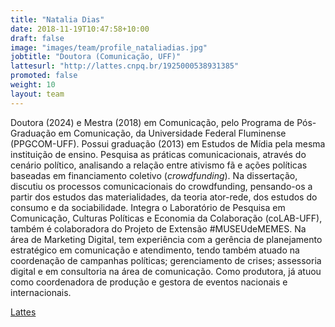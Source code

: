 ```yaml
---
title: "Natalia Dias"
date: 2018-11-19T10:47:58+10:00
draft: false
image: "images/team/profile_nataliadias.jpg"
jobtitle: "Doutora (Comunicação, UFF)"
lattesurl: "http://lattes.cnpq.br/1925000538931385"
promoted: false
weight: 10
layout: team
---
```


Doutora (2024) e Mestra (2018) em Comunicação, pelo Programa de Pós-Graduação em Comunicação, da Universidade Federal Fluminense (PPGCOM-UFF). Possui graduação (2013) em Estudos de Mídia pela mesma instituição de ensino. Pesquisa as práticas comunicacionais, através do cenário político, analisando a relação entre ativismo fã e ações políticas baseadas em financiamento coletivo (*crowdfunding*). Na dissertação, discutiu os processos comunicacionais do crowdfunding, pensando-os a partir dos estudos das materialidades, da teoria ator-rede, dos estudos do consumo e da sociabilidade. Integra o Laboratório de Pesquisa em Comunicação, Culturas Políticas e Economia da Colaboração (coLAB-UFF), também é colaboradora do Projeto de Extensão #MUSEUdeMEMES. Na área de Marketing Digital, tem experiência com a gerência de planejamento estratégico em comunicação e atendimento, tendo também atuado na coordenação de campanhas políticas; gerenciamento de crises; assessoria digital e em consultoria na área de comunicação. Como produtora, já atuou como coordenadora de produção e gestora de eventos nacionais e internacionais. 

<a href="http://lattes.cnpq.br/1925000538931385">Lattes</a>
